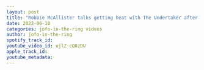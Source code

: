 ```yaml
---
layout: post
title: "Robbie McAllister talks getting heat with The Undertaker after his TNA appearance"
date: 2022-06-18
categories: jofo-in-the-ring videos
author: jofo-in-the-ring
spotify_track_id: 
youtube_video_id: ujlZ-cQ8zDU
apple_track_id: 
youtube_metadata: 
---
```

